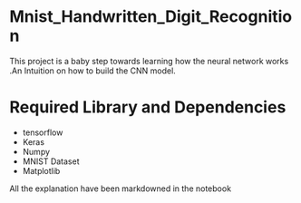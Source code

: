 # Mnist_Handwritten_Digit_Recognition
This project is a baby step towards learning  how the neural network works .An Intuition on how to build the CNN model.
<H1>Required Library and Dependencies</H1>
<ul>
  <li>tensorflow</li>
  <li>Keras</li>
  <li>Numpy</li>
  <li>MNIST Dataset</li>
  <li>Matplotlib</li>
  </ul>
  <p>All the explanation have been markdowned in the notebook</p>
